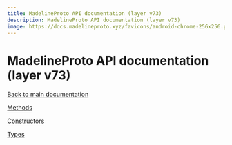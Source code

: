 ```yaml
---
title: MadelineProto API documentation (layer v73)
description: MadelineProto API documentation (layer v73)
image: https://docs.madelineproto.xyz/favicons/android-chrome-256x256.png
---
```

# MadelineProto API documentation (layer v73)  

[Back to main documentation](..)  


[Methods](methods/)

[Constructors](constructors/)

[Types](types/)